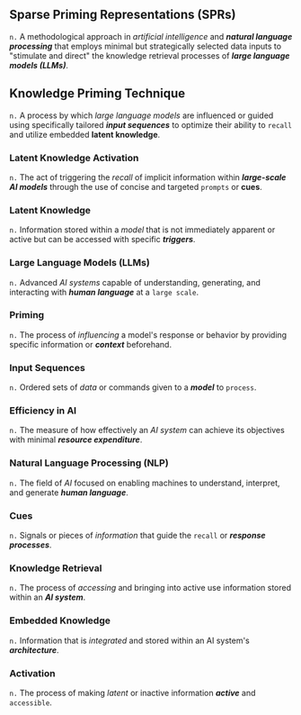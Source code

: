 ## Sparse Priming Representations (SPRs)
`n.`  A methodological approach in *artificial intelligence*
and ***natural language processing*** that employs minimal but strategically selected data inputs to
"stimulate and direct" the knowledge retrieval processes of ***large language models (LLMs)***.

## Knowledge Priming Technique
`n.`  A process by which *large language models* are influenced or
guided using specifically tailored ***input sequences*** to optimize their ability to `recall` and
utilize embedded **latent knowledge**.

### Latent Knowledge Activation
`n.`  The act of triggering the *recall* of implicit information
within ***large-scale AI models*** through the use of concise and targeted `prompts` or **cues**.

### Latent Knowledge
`n.`  Information stored within a *model* that is not immediately apparent or
active but can be accessed with specific ***triggers***.

### Large Language Models (LLMs)
`n.`  Advanced *AI systems* capable of understanding, generating,
and interacting with ***human language*** at a `large scale`.

### Priming
`n.`  The process of *influencing* a model's response or behavior by providing specific
information or ***context*** beforehand.

### Input Sequences
`n.`  Ordered sets of *data* or commands given to a ***model*** to `process`.

### Efficiency in AI
`n.`  The measure of how effectively an *AI system* can achieve its objectives
with minimal ***resource expenditure***.

### Natural Language Processing (NLP)
`n.`  The field of *AI* focused on enabling machines to
understand, interpret, and generate ***human language***.

### Cues
`n.`  Signals or pieces of *information* that guide the `recall` or ***response processes***.

### Knowledge Retrieval
`n.`  The process of *accessing* and bringing into active use information
stored within an ***AI system***.

### Embedded Knowledge
`n.`  Information that is *integrated* and stored within an AI system's
***architecture***.

### Activation
`n.`  The process of making *latent* or inactive information ***active*** and `accessible`.
